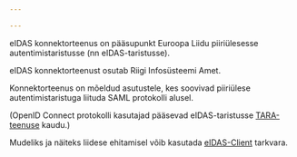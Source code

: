 ```yaml
---

---
```


eIDAS konnektorteenus on pääsupunkt Euroopa Liidu piiriülesesse autentimistaristusse (nn eIDAS-taristusse).

eIDAS konnektorteenust osutab Riigi Infosüsteemi Amet.

Konnektorteenus on mõeldud asutustele, kes soovivad piiriülese autentimistaristuga liituda SAML protokolli alusel.

(OpenID Connect protokolli kasutajad pääsevad eIDAS-taristusse [TARA-teenuse](https://e-gov.github.io/TARA-Doku/) kaudu.)

Mudeliks ja näiteks liidese ehitamisel võib kasutada [eIDAS-Client](https://github.com/e-gov/eIDAS-Client) tarkvara.




